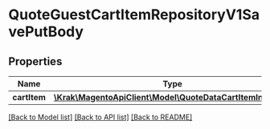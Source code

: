 # QuoteGuestCartItemRepositoryV1SavePutBody

## Properties
Name | Type | Description | Notes
------------ | ------------- | ------------- | -------------
**cartItem** | [**\Krak\MagentoApiClient\Model\QuoteDataCartItemInterface**](QuoteDataCartItemInterface.md) |  | 

[[Back to Model list]](../README.md#documentation-for-models) [[Back to API list]](../README.md#documentation-for-api-endpoints) [[Back to README]](../README.md)


